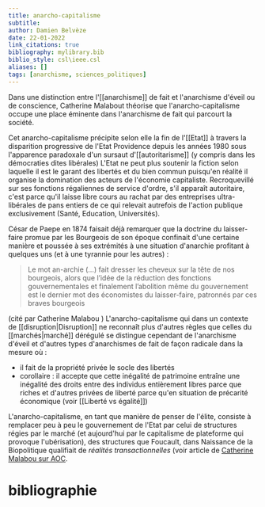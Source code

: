 ```yaml
---
title: anarcho-capitalisme
subtitle:
author: Damien Belvèze
date: 22-01-2022
link_citations: true
bibliography: mylibrary.bib
biblio_style: csl\ieee.csl
aliases: []
tags: [anarchisme, sciences_politiques]
---
```


Dans une distinction entre l'[[anarchisme]] de fait et l'anarchisme d'éveil ou de conscience, Catherine Malabout théorise que l'anarcho-capitalisme occupe une place éminente dans l'anarchisme de fait qui parcourt la société. 

Cet anarcho-capitalisme précipite selon elle la fin de l'[[Etat]] à travers la disparition progressive de l'Etat Providence depuis les années 1980 sous l'apparence paradoxale d'un sursaut d'[[autoritarisme]] (y compris dans les démocraties dites libérales)
L'Etat ne peut plus soutenir la fiction selon laquelle il est le garant des libertés et du bien commun puisqu'en réalité il organise la domination des acteurs de l'économie capitaliste. Recroquevillé sur ses fonctions régaliennes de service d'ordre, s'il apparaît autoritaire, c'est parce qu'il laisse libre cours au rachat par des entreprises ultra-libérales de pans entiers de ce qui relevait autrefois de l'action publique exclusivement (Santé, Education, Universités). 

César de Paepe en 1874 faisait déjà remarquer que la doctrine du laisser-faire promue par les Bourgeois de son époque confinait d'une certaine manière et poussée à ses extrémités à une situation d'anarchie profitant à quelques uns (et à une tyrannie pour les autres) : 

>Le mot an-archie (…) fait dresser les cheveux sur la tête de nos bourgeois, alors que l’idée de la réduction des fonctions gouvernementales et finalement l’abolition même du gouvernement est le dernier mot des économistes du laisser-faire, patronnés par ces braves bourgeois
 
(cité par Catherine Malabou )
L'anarcho-capitalisme qui dans un contexte de [[disruption|Disruption]] ne reconnaît plus d'autres règles que celles du [[marchés|marché]] dérégulé se distingue cependant de l'anarchisme d'éveil et d'autres types d'anarchismes de fait de façon radicale dans la mesure où : 
- il fait de la propriété privée le socle des libertés
- corollaire : il accepte que cette inégalité de patrimoine entraîne une inégalité des droits entre des individus entièrement libres parce que riches et d'autres privées de liberté parce qu'en situation de précarité économique (voir [[Liberté vs égalité]])

L'anarcho-capitalisme, en tant que manière de penser de l'élite, consiste à remplacer peu à peu le gouvernement de l'Etat par celui de structures régies par le marché (et aujourd'hui par le capitalisme de plateforme qui provoque l'ubérisation), des structures que Foucault, dans Naissance de la Biopolitique qualifiait de *réalités transactionnelles* (voir article de [Catherine Malabou sur AOC](https://aoc.media/opinion/2022/01/20/la-voie-anarchiste-est-la-seule-qui-reste-encore-ouverte/). 




# bibliographie

